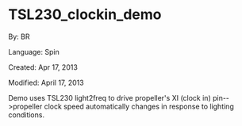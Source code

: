 # TSL230_clockin_demo

By: BR

Language: Spin

Created: Apr 17, 2013

Modified: April 17, 2013

Demo uses TSL230 light2freq to drive propeller's XI (clock in) pin-->propeller clock speed automatically changes in response to lighting conditions.
